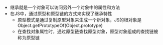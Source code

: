 - 继承就是一个对象可以访问另外一个对象中的属性和方法
- 在JS中，通过原型和原型链的方式来实现了继承特性
	- 原型模式是通过复制原型对象来生成一个新对象，JS的根对象是Object.getPrototypeOf(Object.prototype)
	- 在查找对象属性时，通过原型链查找原型对象，原型对象组成的查找链被称为原型链